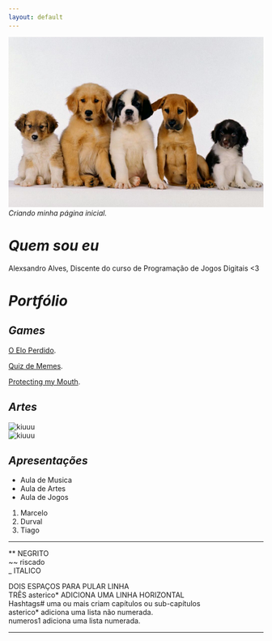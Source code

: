 ```yaml
---
layout: default
---
```

![](cachorro.png)    
_Criando minha página inicial._

# *Quem sou eu*

Alexsandro Alves, Discente do curso de Programação de Jogos Digitais <3

# *Portfólio*

## *Games*

[O Elo Perdido](https://alex-alves.github.io/OEloPerdido/).

[Quiz de Memes](https://alex-alves.github.io/AOD/).

[Protecting my Mouth](https://alex-alves.github.io/TD/).

## *Artes*

![kiuuu](https://opengameart.org/sites/default/files/heart%20pixel%20art%20254x254.png)  
![kiuuu](https://opengameart.org/sites/default/files/heart%20pixel%20art%20254x254.png)  
 
## *Apresentações*

* Aula de Musica   
* Aula de Artes   
* Aula de Jogos   
1. Marcelo   
2. Durval    
3. Tiago   


* * * 

** NEGRITO  
~~ riscado  
_ ITALICO

DOIS ESPAÇOS PARA PULAR LINHA  
TRÊS asterico* ADICIONA UMA LINHA HORIZONTAL      
Hashtags# uma ou mais criam capítulos ou sub-capítulos      
asterico* adiciona uma lista não numerada.     
numeros1 adiciona uma lista numerada.       

* * * 
